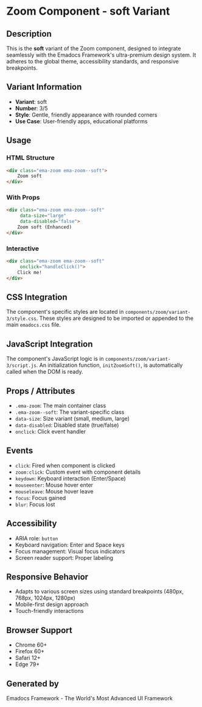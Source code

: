 # Zoom Component - soft Variant

## Description
This is the **soft** variant of the Zoom component, designed to integrate seamlessly with the Emadocs Framework's ultra-premium design system. It adheres to the global theme, accessibility standards, and responsive breakpoints.

## Variant Information
- **Variant**: soft
- **Number**: 3/5
- **Style**: Gentle, friendly appearance with rounded corners
- **Use Case**: User-friendly apps, educational platforms

## Usage

### HTML Structure
```html
<div class="ema-zoom ema-zoom--soft">
    Zoom soft
</div>
```

### With Props
```html
<div class="ema-zoom ema-zoom--soft" 
     data-size="large" 
     data-disabled="false">
    Zoom soft (Enhanced)
</div>
```

### Interactive
```html
<div class="ema-zoom ema-zoom--soft" 
     onclick="handleClick()">
    Click me!
</div>
```

## CSS Integration
The component's specific styles are located in `components/zoom/variant-3/style.css`. These styles are designed to be imported or appended to the main `emadocs.css` file.

## JavaScript Integration
The component's JavaScript logic is in `components/zoom/variant-3/script.js`. An initialization function, `initZoomSoft()`, is automatically called when the DOM is ready.

## Props / Attributes
- `.ema-zoom`: The main container class
- `.ema-zoom--soft`: The variant-specific class
- `data-size`: Size variant (small, medium, large)
- `data-disabled`: Disabled state (true/false)
- `onclick`: Click event handler

## Events
- `click`: Fired when component is clicked
- `zoom:click`: Custom event with component details
- `keydown`: Keyboard interaction (Enter/Space)
- `mouseenter`: Mouse hover enter
- `mouseleave`: Mouse hover leave
- `focus`: Focus gained
- `blur`: Focus lost

## Accessibility
- ARIA role: `button`
- Keyboard navigation: Enter and Space keys
- Focus management: Visual focus indicators
- Screen reader support: Proper labeling

## Responsive Behavior
- Adapts to various screen sizes using standard breakpoints (480px, 768px, 1024px, 1280px)
- Mobile-first design approach
- Touch-friendly interactions

## Browser Support
- Chrome 60+
- Firefox 60+
- Safari 12+
- Edge 79+

## Generated by
Emadocs Framework - The World's Most Advanced UI Framework
